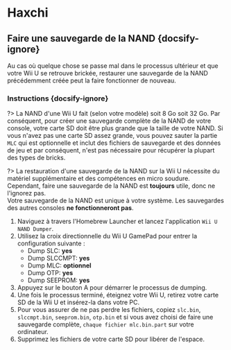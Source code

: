 # Haxchi

## Faire une sauvegarde de la NAND {docsify-ignore}

Au cas où quelque chose se passe mal dans le processus ultérieur et que votre Wii U se retrouve brickée, restaurer une sauvegarde de la NAND précédemment créée peut la faire fonctionner de nouveau.

### Instructions {docsify-ignore}

?> La NAND d'une Wii U fait (selon votre modèle) soit 8 Go soit 32 Go. Par conséquent, pour créer une sauvegarde complète de la NAND de votre console, votre carte SD doit être plus grande que la taille de votre NAND. Si vous n'avez pas une carte SD assez grande, vous pouvez sauter la partie `MLC` qui est optionnelle et inclut des fichiers de sauvegarde et des données de jeu et par conséquent, n'est pas nécessaire pour récupérer la plupart des types de bricks.

?> La restauration d'une sauvegarde de la NAND sur la Wii U nécessite du matériel supplémentaire et des compétences en micro soudure. <br>Cependant, faire une sauvegarde de la NAND est **toujours** utile, donc ne l'ignorez pas. <br>Votre sauvegarde de la NAND est unique à votre système. Les sauvegardes des autres consoles **ne fonctionneront pas**.

1. Naviguez à travers l'Homebrew Launcher et lancez l'application `Wii U NAND Dumper`.
1. Utilisez la croix directionnelle du Wii U GamePad pour entrer la configuration suivante :
    - Dump SLC: **yes**
    - Dump SLCCMPT: **yes**
    - Dump MLC: **optionnel**
    - Dump OTP: **yes**
    - Dump SEEPROM: **yes**
1. Appuyez sur le bouton A pour démarrer le processus de dumping.
1. Une fois le processus terminé, éteignez votre Wii U, retirez votre carte SD de la Wii U et insérez-la dans votre PC.
1. Pour vous assurer de ne pas perdre les fichiers, copiez `slc.bin`, `slccmpt.bin`, `seeprom.bin`, `otp.bin` et si vous avez choisi de faire une sauvegarde complète, `chaque fichier mlc.bin.part` sur votre ordinateur.
1. Supprimez les fichiers de votre carte SD pour libérer de l'espace.